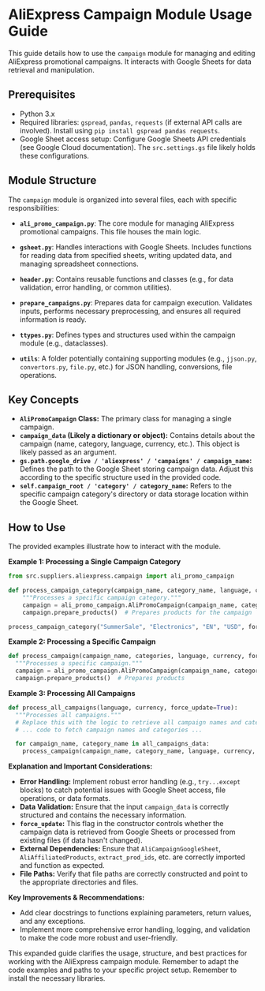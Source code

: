 # AliExpress Campaign Module Usage Guide

This guide details how to use the `campaign` module for managing and editing AliExpress promotional campaigns. It interacts with Google Sheets for data retrieval and manipulation.

## Prerequisites

- Python 3.x
- Required libraries: `gspread`, `pandas`, `requests` (if external API calls are involved).  Install using `pip install gspread pandas requests`.
- Google Sheet access setup:  Configure Google Sheets API credentials (see Google Cloud documentation).  The `src.settings.gs` file likely holds these configurations.

## Module Structure

The `campaign` module is organized into several files, each with specific responsibilities:

- **`ali_promo_campaign.py`**:  The core module for managing AliExpress promotional campaigns. This file houses the main logic.

- **`gsheet.py`**: Handles interactions with Google Sheets. Includes functions for reading data from specified sheets, writing updated data, and managing spreadsheet connections.

- **`header.py`**: Contains reusable functions and classes (e.g., for data validation, error handling, or common utilities).

- **`prepare_campaigns.py`**: Prepares data for campaign execution. Validates inputs, performs necessary preprocessing, and ensures all required information is ready.

- **`ttypes.py`**: Defines types and structures used within the campaign module (e.g., dataclasses).

- **`utils`**: A folder potentially containing supporting modules (e.g., `jjson.py`, `convertors.py`, `file.py`, etc.) for JSON handling, conversions, file operations.

## Key Concepts

- **`AliPromoCampaign` Class:** The primary class for managing a single campaign.
- **`campaign_data` (Likely a dictionary or object):** Contains details about the campaign (name, category, language, currency, etc.). This object is likely passed as an argument.
- **`gs.path.google_drive / 'aliexpress' / 'campaigns' / campaign_name`:** Defines the path to the Google Sheet storing campaign data. Adjust this according to the specific structure used in the provided code.
- **`self.campaign_root / 'category' / category_name`:** Refers to the specific campaign category's directory or data storage location within the Google Sheet.

## How to Use

The provided examples illustrate how to interact with the module.

**Example 1: Processing a Single Campaign Category**

```python
from src.suppliers.aliexpress.campaign import ali_promo_campaign

def process_campaign_category(campaign_name, category_name, language, currency, force_update=False):
    """Processes a specific campaign category."""
    campaign = ali_promo_campaign.AliPromoCampaign(campaign_name, category_name, language, currency, force_update)
    campaign.prepare_products()  # Prepares products for the campaign

process_campaign_category("SummerSale", "Electronics", "EN", "USD", force=True)
```

**Example 2: Processing a Specific Campaign**

```python
def process_campaign(campaign_name, categories, language, currency, force_update=False):
  """Processes a specific campaign."""
  campaign = ali_promo_campaign.AliPromoCampaign(campaign_name, categories, language, currency, force_update)  # Assuming categories is a list
  campaign.prepare_products()  # Prepares products
```

**Example 3: Processing All Campaigns**

```python
def process_all_campaigns(language, currency, force_update=True):
  """Processes all campaigns."""
  # Replace this with the logic to retrieve all campaign names and categories
  # ... code to fetch campaign names and categories ...

  for campaign_name, category_name in all_campaigns_data:
    process_campaign(campaign_name, category_name, language, currency, force_update)
```

**Explanation and Important Considerations:**

- **Error Handling:**  Implement robust error handling (e.g., `try...except` blocks) to catch potential issues with Google Sheet access, file operations, or data formats.
- **Data Validation:**  Ensure that the input `campaign_data` is correctly structured and contains the necessary information.
- **`force_update`:**  This flag in the constructor controls whether the campaign data is retrieved from Google Sheets or processed from existing files (if data hasn't changed).
- **External Dependencies:** Ensure that `AliCampaignGoogleSheet`, `AliAffiliatedProducts`, `extract_prod_ids`, etc. are correctly imported and function as expected.
- **File Paths:** Verify that file paths are correctly constructed and point to the appropriate directories and files.

**Key Improvements & Recommendations:**

- Add clear docstrings to functions explaining parameters, return values, and any exceptions.
- Implement more comprehensive error handling, logging, and validation to make the code more robust and user-friendly.


This expanded guide clarifies the usage, structure, and best practices for working with the AliExpress campaign module. Remember to adapt the code examples and paths to your specific project setup. Remember to install the necessary libraries.